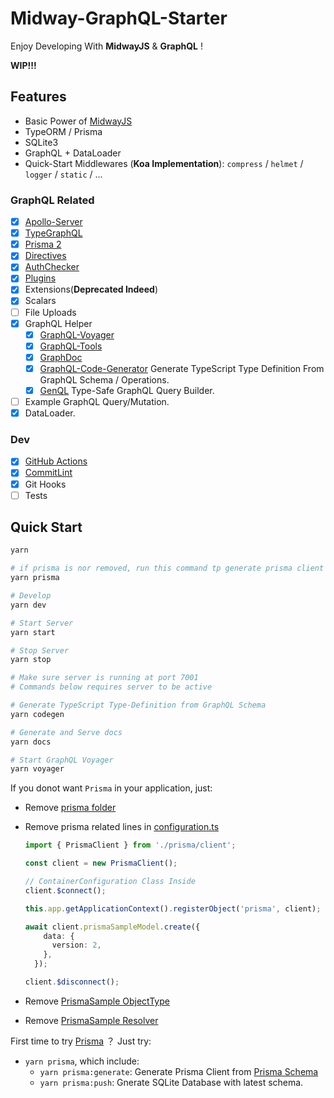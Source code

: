 # Midway-GraphQL-Starter

Enjoy Developing With **MidwayJS** & **GraphQL** !

**WIP!!!**

## Features

- Basic Power of [MidwayJS](https://www.yuque.com/midwayjs/midway_v2)
- TypeORM / Prisma
- SQLite3
- GraphQL + DataLoader
- Quick-Start Middlewares (**Koa Implementation**): `compress` / `helmet` / `logger` / `static` / ...

### GraphQL Related

- [x] [Apollo-Server](https://www.apollographql.com/docs/apollo-server/)
- [x] [TypeGraphQL](https://typegraphql.com/)
- [x] [Prisma 2](https://www.prisma.io/)
- [x] [Directives](src/directives/)
- [x] [AuthChecker](src/utils/authChecker.ts)
- [x] [Plugins](src/plugins/)
- [x] Extensions(**Deprecated Indeed**)
- [x] Scalars
- [ ] File Uploads
- [x] GraphQL Helper
  - [x] [GraphQL-Voyager](https://github.com/APIs-guru/graphql-voyager)
  - [x] [GraphQL-Tools](https://www.graphql-tools.com)
  - [x] [GraphDoc](https://github.com/2fd/graphdoc)
  - [x] [GraphQL-Code-Generator](https://github.com/dotansimha/graphql-code-generator) Generate TypeScript Type Definition From GraphQL Schema / Operations.
  - [x] [GenQL](https://github.com/remorses/genql) Type-Safe GraphQL Query Builder.
- [ ] Example GraphQL Query/Mutation.
- [x] DataLoader.

### Dev

- [x] [GitHub Actions](.github/workflows/server.yml)
- [x] [CommitLint](.commitlintrc.js)
- [x] Git Hooks
- [ ] Tests

## Quick Start

```bash
yarn

# if prisma is nor removed, run this command tp generate prisma client
yarn prisma

# Develop
yarn dev

# Start Server
yarn start

# Stop Server
yarn stop

# Make sure server is running at port 7001
# Commands below requires server to be active

# Generate TypeScript Type-Definition from GraphQL Schema
yarn codegen

# Generate and Serve docs
yarn docs

# Start GraphQL Voyager
yarn voyager
```

If you donot want `Prisma` in your application, just:

- Remove [prisma folder](src/prisma)
- Remove prisma related lines in [configuration.ts](src/configuration.ts)

  ```typescript
  import { PrismaClient } from './prisma/client';

  const client = new PrismaClient();

  // ContainerConfiguration Class Inside
  client.$connect();

  this.app.getApplicationContext().registerObject('prisma', client);

  await client.prismaSampleModel.create({
      data: {
        version: 2,
      },
    });

  client.$disconnect();
  ```

- Remove [PrismaSample ObjectType](src/graphql/prisma.type.ts)
- Remove [PrismaSample Resolver](src/resolvers/prisma.resolver.ts)

First time to try [Prisma](https://www.prisma.io/) ？ Just try:

- `yarn prisma`, which include:
  - `yarn prisma:generate`: Generate Prisma Client from [Prisma Schema](src/prisma/schema.prisma)
  - `yarn prisma:push`: Gnerate SQLite Database with latest schema.

